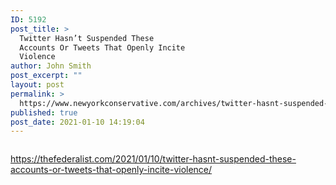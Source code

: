 ```yaml
---
ID: 5192
post_title: >
  Twitter Hasn’t Suspended These
  Accounts Or Tweets That Openly Incite
  Violence
author: John Smith
post_excerpt: ""
layout: post
permalink: >
  https://www.newyorkconservative.com/archives/twitter-hasnt-suspended-these-accounts-or-tweets-that-openly-incite-violence/
published: true
post_date: 2021-01-10 14:19:04
---
```

<!-- wp:image {"id":5193,"sizeSlug":"large","linkDestination":"media"} -->
<figure class="wp-block-image size-large"><a href="https://www.newyorkconservative.com/wp-content/uploads/2021/01/commie.jpg"><img src="https://www.newyorkconservative.com/wp-content/uploads/2021/01/commie-1024x683.jpg" alt="" class="wp-image-5193"/></a></figure>
<!-- /wp:image -->

<!-- wp:paragraph -->
<p><a href="https://thefederalist.com/2021/01/10/twitter-hasnt-suspended-these-accounts-or-tweets-that-openly-incite-violence/">https://thefederalist.com/2021/01/10/twitter-hasnt-suspended-these-accounts-or-tweets-that-openly-incite-violence/</a></p>
<!-- /wp:paragraph -->
